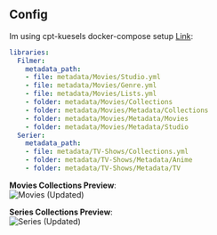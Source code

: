 ## Config
Im using cpt-kuesels docker-compose setup [Link](https://github.com/meisnate12/Plex-Meta-Manager-Configs/tree/master/cpt-kuesel#basics):
```yaml
libraries:
  Filmer:
    metadata_path:
    - file: metadata/Movies/Studio.yml
    - file: metadata/Movies/Genre.yml
    - file: metadata/Movies/Lists.yml
    - folder: metadata/Movies/Collections
    - folder: metadata/Movies/Metadata/Collections
    - folder: metadata/Movies/Metadata/Movies
    - folder: metadata/Movies/Metadata/Studio
  Serier:
    metadata_path:
    - file: metadata/TV-Shows/Collections.yml
    - folder: metadata/TV-Shows/Metadata/Anime
    - folder: metadata/TV-Shows/Metadata/TV
```
**Movies Collections Preview**: <br>
![Movies (Updated)](https://i.imgur.com/dewg0vk.png)
<br>

**Series Collections Preview**: <br>
![Series (Updated)](https://i.imgur.com/Ofl003p.png)
<br>

